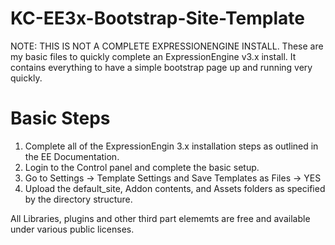 # KC-EE3x-Bootstrap-Site-Template
NOTE: THIS IS NOT A COMPLETE EXPRESSIONENGINE INSTALL.
These are my basic files to quickly complete an ExpressionEngine v3.x install. It contains everything to have a simple bootstrap page up and running very quickly.
# Basic Steps
1. Complete all of the ExpressionEngin 3.x installation steps as outlined in the EE Documentation.
2. Login to the Control panel and complete the basic setup.
3. Go to Settings -> Template Settings and Save Templates as Files -> YES
4. Upload the default_site, Addon contents, and Assets folders as specified by the directory structure.

All Libraries, plugins and other third part elememts are free and available under various public licenses.
